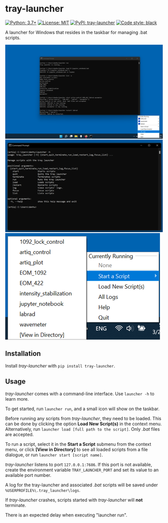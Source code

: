 # tray-launcher

[![Python: 3.7+](https://img.shields.io/badge/python-3.7+-blue.svg)](https://docs.python.org/3.7/)
[![License: MIT](https://img.shields.io/badge/License-MIT-yellow.svg)](https://opensource.org/licenses/MIT)
[![PyPI: tray-launcher](https://img.shields.io/pypi/v/tray-launcher)](https://pypi.org/project/tray-launcher/)
[![Code style: black](https://img.shields.io/badge/code%20style-black-000000.svg)](https://github.com/psf/black)

A launcher for Windows that resides in the taskbar for managing .bat scripts.

![](https://github.com/Jayich-Lab/tray-launcher/raw/main/tray_launcher_at_work.png)
![](https://github.com/Jayich-Lab/tray-launcher/raw/main/tray_launcher_help_message.png)
![](https://github.com/Jayich-Lab/tray-launcher/raw/main/tray_launcher_contextmenu.png)

## Installation

Install *tray-launcher* with `pip install tray-launcher`.

## Usage

*tray-launcher* comes with a command-line interface. Use `launcher -h` to learn more.

To get started, run `launcher run`, and a small icon will show on the taskbar.

Before running any scripts from *tray-launcher*, they need to be loaded. This can be done by clicking the option **Load New Script(s)** in the context menu. Alternatively, run `launcher load [full path to the script]`. Only *.bat* files are accepted.

To run a script, select it in the **Start a Script** submenu from the context menu, or click **[View in Directory]** to see all loaded scripts from a file dialogue, or run `launcher start [script name]`.

*tray-launcher* listens to port `127.0.0.1:7686`. If this port is not available, create the environment variable `TRAY_LAUNCHER_PORT` and set its value to an available port number.

A log for the tray-launcher and associated *.bat* scripts will be saved under `%USERPROFILE%\.tray_launcher\logs`.

If *tray-launcher* crashes, scripts started with *tray-launcher* will **not** terminate.

There is an expected delay when executing "launcher run".
